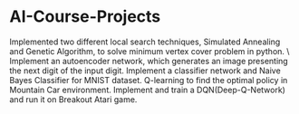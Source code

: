 # AI-Course-Projects
Implemented two different local search techniques, Simulated Annealing and Genetic Algorithm, to solve minimum vertex cover problem in python.
\\
Implement an autoencoder network, which generates an image presenting the next digit of the input digit. 
Implement a classifier network and Naive Bayes Classifier for MNIST dataset.
Q-learning to find the optimal policy in Mountain Car environment.
Implement and train a DQN(Deep-Q-Network) and run it on Breakout Atari game.
